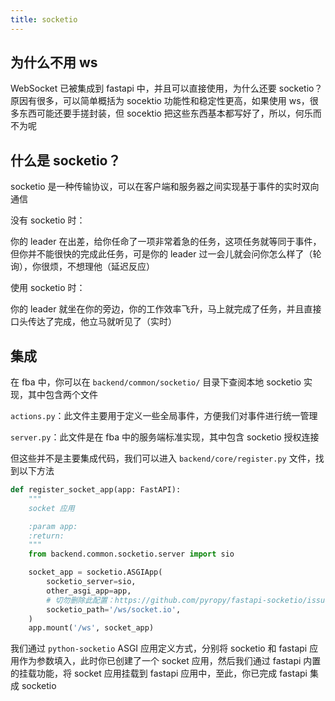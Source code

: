 ```yaml
---
title: socketio
---
```


## 为什么不用 ws

WebSocket 已被集成到 fastapi 中，并且可以直接使用，为什么还要 socketio？原因有很多，可以简单概括为 socektio 功能性和稳定性更高，如果使用
ws，很多东西可能还要手搓封装，但 socektio 把这些东西基本都写好了，所以，何乐而不为呢

## 什么是 socketio？

socketio 是一种传输协议，可以在客户端和服务器之间实现基于事件的实时双向通信

没有 socketio 时：

你的 leader 在出差，给你任命了一项非常着急的任务，这项任务就等同于事件，但你并不能很快的完成此任务，可是你的 leader
过一会儿就会问你怎么样了（轮询），你很烦，不想理他（延迟反应）

使用 socketio 时：

你的 leader 就坐在你的旁边，你的工作效率飞升，马上就完成了任务，并且直接口头传达了完成，他立马就听见了（实时）

## 集成

在 fba 中，你可以在 `backend/common/socketio/` 目录下查阅本地 socketio 实现，其中包含两个文件

`actions.py`：此文件主要用于定义一些全局事件，方便我们对事件进行统一管理

`server.py`：此文件是在 fba 中的服务端标准实现，其中包含 socketio 授权连接

但这些并不是主要集成代码，我们可以进入 `backend/core/register.py` 文件，找到以下方法

```python
def register_socket_app(app: FastAPI):
    """
    socket 应用

    :param app:
    :return:
    """
    from backend.common.socketio.server import sio

    socket_app = socketio.ASGIApp(
        socketio_server=sio,
        other_asgi_app=app,
        # 切勿删除此配置：https://github.com/pyropy/fastapi-socketio/issues/51
        socketio_path='/ws/socket.io',
    )
    app.mount('/ws', socket_app)
```

我们通过 `python-socketio` ASGI 应用定义方式，分别将 socketio 和 fastapi 应用作为参数填入，此时你已创建了一个 socket
应用，然后我们通过 fastapi 内置的挂载功能，将 socket 应用挂载到 fastapi 应用中，至此，你已完成 fastapi 集成 socketio
